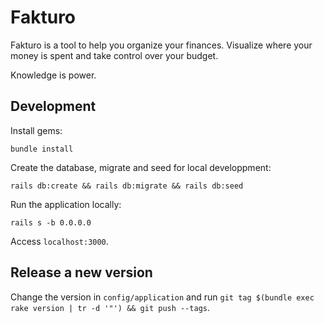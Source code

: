 # Fakturo

Fakturo is a tool to help you organize your finances. Visualize where your money is spent and take control over your budget.

Knowledge is power.

## Development

Install gems:

```
bundle install
```

Create the database, migrate and seed for local developpment:

```
rails db:create && rails db:migrate && rails db:seed
```

Run the application locally:

```
rails s -b 0.0.0.0
```

Access `localhost:3000`.

## Release a new version

Change the version in `config/application` and run `git tag $(bundle exec rake version | tr -d '"') && git push --tags`.